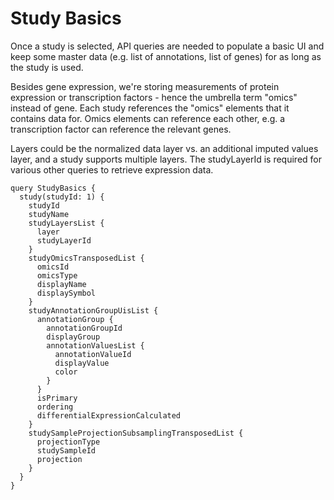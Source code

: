 # Study Basics

Once a study is selected, API queries are needed to populate a basic UI and keep some master data (e.g. list
of annotations, list of genes) for as long as the study is used.

Besides gene expression, we're storing measurements of protein expression or transcription factors - hence the
umbrella term "omics" instead of gene. Each study references the "omics" elements that it contains data for.
Omics elements can reference each other, e.g. a transcription factor can reference the relevant genes.

Layers could be the normalized data layer vs. an additional imputed values layer, and a study supports multiple
layers. The studyLayerId is required for various other queries to retrieve expression data.

```gql
query StudyBasics {
  study(studyId: 1) {
    studyId
    studyName
    studyLayersList {
      layer
      studyLayerId
    }
    studyOmicsTransposedList {
      omicsId
      omicsType
      displayName
      displaySymbol
    }
    studyAnnotationGroupUisList {
      annotationGroup {
        annotationGroupId
        displayGroup
        annotationValuesList {
          annotationValueId
          displayValue
          color
        }        
      }
      isPrimary
      ordering
      differentialExpressionCalculated
    }
    studySampleProjectionSubsamplingTransposedList {
      projectionType
      studySampleId
      projection
    }
  }
}
```
